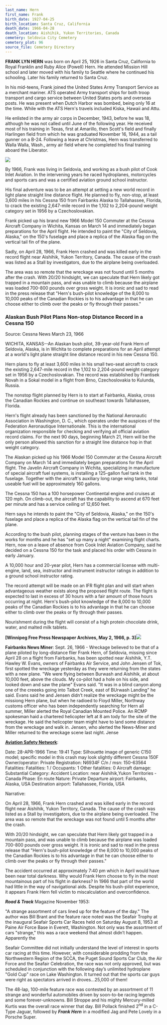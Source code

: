 ```yaml
---
last_name: Hern
first_name: Frank
birth_date: 1927-04-25
birth_location: Santa Cruz, California
death_date: 1966-04-28
death_location: Aishihik, Yukon Territories, Canada
cemetery: Seldovia City Cemetery
cemetery_plot: 96
source_file: Cemetery Directory
---
```

**FRANK LYN HERN** was born on April 25, 1926 in Santa Cruz, California
to Royal Franklin and Ruby Alice (Powell) Hern. He attended Mission Hill
school and later moved with his family to Seattle where he continued his
schooling. Later his family returned to Santa Cruz.

In his mid-teens, Frank joined the United States Army Transport Service as a merchant mariner. ATS operated Army transport ships for both troop transport and cargo service between United States ports and overseas posts. He was present when Dutch Harbor was bombed, being only 16 at the time. While with the
ATS Hern's travels included Kiska, Hawaii and Attu.

He enlisted in the army air corps in December, 1943, before he was 18,
although he was not called until June of the following year. He received
most of his training in Texas, first at Amarillo, then Scott's field and
finally Harlingen field from which he was graduated November 16, 1944,
as a tail gunner on a B-24. Following a leave at Christmas, Hern was
transferred to Walla Walla, Wash., army air field where he completed his
final training aboard the Liberator.

![](../assets/images/FRANK%20LYN%20HERN/media/image1.jpeg)

By 1966, Frank was living in Seldovia, and working as a bush pilot of
Cook Inlet Aviation. In the intervening years he raced hydroplanes,
motorcycles and sports cars and was a certified aviation ground school
instructor.

His final adventure was to be an attempt at setting a new world record
in light plane straight line distance flight. He planned to fly, non-stop, at least
3,600 miles in his Cessna 150 from Fairbanks Alaska to Tallahassee,
Florida, to crack the existing 2,647-mile record in the 1,102 to
2,204-pound weight category set in 1956 by a Czechoslovakian.

Frank picked up his brand new 1966 Model 150 Commuter at the Cessna
Aircraft Company in Wichita, Kansas on March 14 and immediately began
preparations for the April flight. He intended to paint the "City of
Seldovia, Alaska," on the 150's fuselage and place a replica of the
Alaska flag on the vertical tail fin of the plane.

Sadly, on April 28, 1966, Frank Hern crashed and was killed early in the
record flight near Aishihik, Yukon Territory, Canada. The cause of the
crash was listed as a Stall by investigators, due to the airplane being
overloaded.

The area was so remote that the wreckage was not found until 5 months
after the crash. With 20/20 hindsight, we can speculate that Hern likely
got trapped in a mountain pass, and was unable to climb because the
airplane was loaded 700-800 pounds over gross weight. It is ironic and
sad to read in the press release that "Hern's bush-pilot knowledge of
the 8,000 to 10,000 peaks of the Canadian Rockies is to his advantage in
that he can choose either to climb over the peaks or fly through their
passes."

### Alaskan Bush Pilot Plans Non-stop Distance Record in a Cessna 150

Source: Cessna News March 23, 1966

WICHITA, KANSAS--An Alaskan bush pilot, 39-year-old Frank Hern of
Seldovia, Alaska, is in Wichita to complete preparations for an April
attempt at a world's light plane straight line distance record in his
new Cessna 150.

Hern plans to fly at least 3,600 miles in his small two-seat aircraft to
crack the existing 2,647-mile record in the 1,102 to 2,204-pound weight
category set in 1956 by a Czechoslovakian. The record was established by
Frantisek Novah in a Sokal model in a flight from Brno, Czechoslovakia
to Kulunda, Russia.

The nonstop flight planned by Hern is to start at Fairbanks, Alaska,
cross the Canadian Rockies and continue on southeast towards
Tallahassee, Florida.

Hern's flight already has been sanctioned by the National Aeronautic
Association in Washington, D. C., which operates under the auspices of
the Federation Aeronautique Internationale. This is the international
organization responsible for checking and verifying all official
aviation record claims. For the next 90 days, beginning March 21, Hern
will be the only person allowed this sanction for a straight line
distance hop in that weight category.

The Alaskan picked up his 1966 Model 150 Commuter at the Cessna Aircraft
Company on March 14 and immediately began preparations for the April
flight. The Javelin Aircraft Company in Wichita, specializing in
manufacture of special aircraft fuel systems, is installing a 125-gallon
fuel tank in the fuselage. Together with the aircraft's auxiliary long
range wing tanks, total useable fuel will be approximately 160 gallons.

The Cessna 150 has a 100 horsepower Continental engine and cruises at
120 mph. On climb-out, the aircraft has the capability to ascend at 670
feet per minute and has a service ceiling of 12,650 feet.

Hern says he intends to paint the "City of Seldovia, Alaska," on the
150's fuselage and place a replica of the Alaska flag on the vertical
tail fin of the plane.

According to the bush pilot, planning stages of the venture has been in
the works for months and he has "set up many a night" examining flight
charts. Hern, now on a leave of absence from Cook Inlet Aviation
Company, said he decided on a Cessna 150 for the task and placed his
order with Cessna in early January.

A 10,000 hour and 20-year pilot, Hern has a commercial license with
multi-engine, land, sea, instructor and instrument instructor ratings in
addition to a ground school instructor rating.

The record attempt will be made on an IFR flight plan and will start
when advantageous weather exists along the proposed flight route. The
flight is expected to last in excess of 30 hours with a fair amount of
those hours occurring at night. Hern's bush-pilot knowledge of the 8,000
to 10,000 peaks of the Canadian Rockies is to his advantage in that he
can choose either to climb over the peaks or fly through their passes.

Nourishment during the flight will consist of a high protein chocolate
drink, water, and malted milk tablets.

**\[Winnipeg Free Press Newspaper Archives, May 2, 1966, p.
3\]**![](../assets/images/FRANK%20LYN%20HERN/media/image2.jpeg)

**Fairbanks News Miner**: Sept. 26, 1966 - Wreckage believed to be that
of a plane piloted by long-distance flier Frank Hern, of Seldovia,
missing since April 28 on a flight from Fairbanks, has been spotted near
Aishihik, Y.T. Hawley W. Evans, owners of Fairbanks Air Service, and
John Jensen of Tok, first spotted the wreckage yesterday as they were
returning from the states with a new plane. "We were flying between
Burwash and Aishihik, at about 10,000 feet, above the clouds. My
co-pilot had a hole on his side, and looked down and saw the plane"
Evans said. "It was in a blind canyon along one of the creeeks going
into Talbot Creek, east of BUrwash Landing" he said. Evans said he and
Jensen didn’t realize the wreckage might be the missiong Hern plane, but
when he radioed to Floyd Miller, Northway customs officer who has been
independently searching for Hern all summer, Miller alerted the Royal
Canadian Mounted Police. An RCMP spokesman haid a chartered helicopter
left at 8 am tody for the site of the wreckage. He said the helicopter
team might have to land some distance from the wreckage and walk in.
Jensen, who alerted the News-Miner and Miller returned to the wreckage
scene last night. Jense

[**Aviation Safety Network**](https://aviation-safety.net/wikibase/wiki.php?id=5932):

  Date: 28-APR-1966
  Time: 19:41
  Type: Silhouette image of generic C150 model; specific model in this crash may look slightly different Cessna 150F
  Owner/operator: Private
  Registration: N6934F
  C/n / msn: 150-63564
  Fatalities: Fatalities: 1 / Occupants: 1
  Other fatalities: 0
  Aircraft damage: Substantial
  Category: Accident
  Location: near Aishihik,Yukon Territories - Canada
  Phase: En route
  Nature: Private
  Departure airport: Fairbanks, Alaska, USA
  Destination airport: Tallahassee, Florida, USA

Narrative:

On April 28, 1966, Frank Hern crashed and was killed early in the record
flight near Aishihik, Yukon Territory, Canada. The cause of the crash
was listed as a Stall by investigators, due to the airplane being
overloaded. The area was so remote that the wreckage was not found until
5 months after the crash.

With 20/20 hindsight, we can speculate that Hern likely got trapped in a
mountain pass, and was unable to climb because the airplane was loaded
700-800 pounds over gross weight. It is ironic and sad to read in the
press release that "Hern's bush-pilot knowledge of the 8,000 to 10,000
peaks of the Canadian Rockies is to his advantage in that he can choose
either to climb over the peaks or fly through their passes."

The accident occurred at approximately 7:40 pm which in April would have
been near total darkness. Why would Frank Hern choose to fly in the most
mountainous part of his flight in darkness? In 1966 that part of the
world had little in the way of navigational aids. Despite his bush-pilot
experience, it appears Frank Hern fell victim to miscalculation and
overconfidence.

***Road & Track*** Magazine November 1953:

"A strange assortment of cars lined up for the feature of the day." The
author was Bill Brant and the feature race noted was the Seafair Trophy
at the inaugural Seafair Sports Car Races held on Saturday August 8,
1953 at Paine Air Force Base in Everett, Washington. Not only was the
assortment of cars "strange," this was a race weekend that almost didn’t
happen. Apparently the

Seafair Committee did not initially understand the level of interest in
sports car racing at this time. However, with considerable prodding from
the Northwestern Region of the SCCA, the Puget Sound Sports Car Club,
the Air Force and the Seafair Celebration, the race was not only
approved, but was scheduled in conjunction with the following day’s
unlimited hydroplane "Gold Cup" race on Lake Washington. It turned out
that the sports car guys were right as spectators arrived in
droves...25,000 of them\!

The 48-lap, 100-mile feature race was contested by an assortment of 11
strange and wonderful automobiles driven by soon-to-be racing legends
and some forever-unknowns. Bill Stroppe and his mighty Mercury-milled
Kurtis was the overall race winner that day. Bill Pollack finished
2<sup>nd</sup> in a C-Type Jaguar, followed by ***Frank Hern*** in a
modified Jag and Pete Lovely in a Porsche Super.

